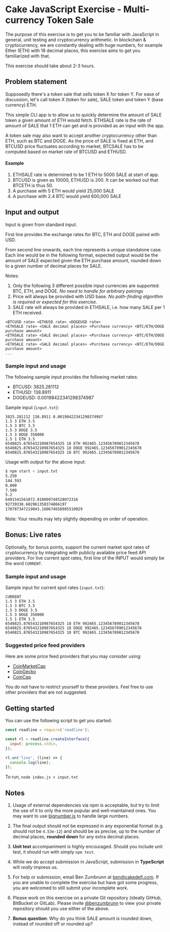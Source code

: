 # Cake JavaScript Exercise - Multi-currency Token Sale

The purpose of this exercise is to get you to be familiar with JavaScript in general, unit testing and cryptocurrency arithmetic. In blockchain & cryptocurrency, we are constantly dealing with huge numbers, for example Ether (ETH) with 18 decimal places, this exercise aims to get you familiarized with that.

This exercise should take about 2-3 hours.

## Problem statement

Supposedly there's a token sale that sells token X for token Y.
For ease of discussion, let's call token X (token for sale), SALE token and token Y (base currency) ETH.

This simple CLI app is to allow us to quickly determine the amount of SALE token a given amount of ETH would fetch. ETHSALE rate is the rate of amount of SALE that 1 ETH can get and is provided as an input with the app.

A token sale may also want to accept another cryptocurrency other than ETH, such as BTC and DOGE. As the price of SALE is fixed at ETH, and BTCUSD price fluctuates according to market, BTCSALE has to be computed based on market rate of BTCUSD and ETHUSD. 

#### Example

1. ETHSALE rate is determined to be 1 ETH to 5000 SALE at start of app.
1. BTCUSD is given as 10000, ETHUSD is 200. It can be worked out that BTCETH is thus 50.
1. A purchase with 5 ETH would yield 25,000 SALE
1. A purchase with 2.4 BTC would yield 600,000 SALE

## Input and output

Input is given from standard input. 

First line provides the exchange rates for BTC, ETH and DOGE paired with USD.

From second line onwards, each line represents a unique standalone case. Each line would be in the following format, expected output would be the amount of SALE expected given the ETH purchase amount, rounded down to a given number of decimal places for SALE.

Notes: 
1. Only the following 3 different possible input currencies are supported: BTC, ETH, and DOGE. _No need to handle for arbitrary pairings_
1. Price will always be provided with USD base. _No path-finding algorithm is required or expected for this exercise._
1. SALE rate will always be provided in ETHSALE, i.e. how many SALE per 1 ETH received.


```
<BTCUSD rate> <ETHUSD rate> <DOGEUSD rate>
<ETHSALE rate> <SALE decimal places> <Purchase currency> <BTC/ETH/DOGE purchase amount>
<ETHSALE rate> <SALE decimal places> <Purchase currency> <BTC/ETH/DOGE purchase amount>
<ETHSALE rate> <SALE decimal places> <Purchase currency> <BTC/ETH/DOGE purchase amount>
...
```

### Sample input and usage

The following sample input provides the following market rates:
- BTCUSD: 3825.281112 
- ETHUSD: 138.8911
- DOGEUSD: 0.00198422341298374987

Sample input (`input.txt`):

```
3825.281112 138.8911 0.00198422341298374987
1.5 3 ETH 3.5
1.5 3 BTC 3.5
1.5 3 DOGE 3.5
1.5 3 DOGE 350000
1.5 1 ETH 3.5
6540825.876543210987654325 18 ETH 992465.123456789012345678
6540825.876543210987654325 18 DOGE 992465.123456789012345678
6540825.876543210987654325 18 BTC 992465.123456789012345678
```

Usage with output for the above input:

```bash
$ npm start < input.txt
5.250
144.593
0.000
7.500
5.2
6491541561072.818099748528072316
92739338.602961358374866197
178787347219043.160674658985510029
```

Note: Your results may lety slightly depending on order of operation.

## Bonus: Live rates

Optionally, for bonus points, support the current market spot rates of cryptocurrency by integrating with publicly available price feed API providers. For live current spot rates, first line of the INPUT would simply be the word `CURRENT`.

### Sample input and usage

Sample input for current spot rates (`input.txt`):

```
CURRENT
1.5 3 ETH 3.5
1.5 3 BTC 3.5
1.5 3 DOGE 3.5
1.5 3 DOGE 350000
1.5 1 ETH 3.5
6540825.876543210987654325 18 ETH 992465.123456789012345678
6540825.876543210987654325 18 DOGE 992465.123456789012345678
6540825.876543210987654325 18 BTC 992465.123456789012345678
```

### Suggested price feed providers

Here are some price feed providers that you may consider using:

- [CoinMarketCap](https://coinmarketcap.com/api/)
- [CoinGecko](https://www.coingecko.com/en/api)
- [CoinCap](https://docs.coincap.io/)

You do not have to restrict yourself to these providers. Feel free to use other providers that are not suggested.

## Getting started

You can use the following script to get you started:

```js
const readline = require('readline');

const rl = readline.createInterface({
  input: process.stdin,
});

rl.on('line', (line) => {
  console.log(line);
});
```

To run, `node index.js < input.txt`


## Notes

1. Usage of external dependencies via npm is acceptable, but try to limit the use of it to only the more popular and well-maintained ones. You may want to use [bignumber.js](https://github.com/MikeMcl/bignumber.js/) to handle large numbers.

1. The final output should not be expressed in any exponential format (e.g. should not be `4.53e-12`) and should be as precise, up to the number of decimal places, **rounded down** for any extra decimal places.

1. **Unit test** accompaniment is highly encouraged. Should you include unit test, it should run with simply `npm test`.

1. While we do accept submission in JavaScript, submission in **TypeScript** will *really* impress us.

1. For help or submission, email Ben Zumbrunn at [ben@cakedefi.com](mailto:ben@cakedefi.com). If you are unable to complete the exercise but have got some progress, you are welcomed to still submit your incomplete work.

1. Please work on this exercise on a private Git repository (ideally GitHub, BitBucket or GitLab). Please invite [@benzumbrunn](https://github.com/benzumbrunn) to view your private repository should you use either of the above.

1. **Bonus question**: Why do you think SALE amount is rounded down, instead of rounded off or rounded up?